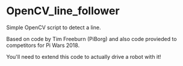 # OpenCV_line_follower
Simple OpenCV script to detect a line. 

Based on code by Tim Freeburn (PiBorg) and also code provieded to competitors for Pi Wars 2018.

You'll need to extend this code to actually drive a robot with it! 


